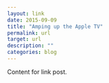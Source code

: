 ```yaml
---
layout: link
date: 2015-09-09
title: "Amping up the Apple TV"
permalink: url
target: url
description: ""
categories: blog
---
```


Content for link post.

